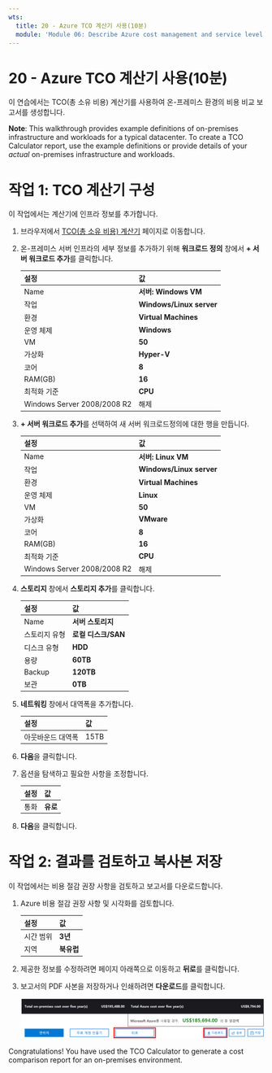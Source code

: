```yaml
---
wts:
  title: 20 - Azure TCO 계산기 사용(10분)
  module: 'Module 06: Describe Azure cost management and service level agreements'
---
```

# <a name="20---use-the-azure-tco-calculator-10-min"></a>20 - Azure TCO 계산기 사용(10분)


이 연습에서는 TCO(총 소유 비용) 계산기를 사용하여 온-프레미스 환경의 비용 비교 보고서를 생성합니다.

<bpt id="p1">**</bpt>Note<ept id="p1">**</ept>: This walkthrough provides example definitions of on-premises infrastructure and workloads for a typical datacenter. To create a TCO Calculator report, use the example definitions or provide details of your <bpt id="p1">*</bpt>actual<ept id="p1">*</ept> on-premises infrastructure and workloads.

# <a name="task-1-configure-the-tco-calculator"></a>작업 1: TCO 계산기 구성

이 작업에서는 계산기에 인프라 정보를 추가합니다. 

1. 브라우저에서 [TCO(총 소유 비용) 계산기](https://azure.microsoft.com/en-us/pricing/tco/calculator/) 페이지로 이동합니다.

2. 온-프레미스 서버 인프라의 세부 정보를 추가하기 위해 **워크로드 정의** 창에서 **+ 서버 워크로드 추가**를 클릭합니다.

    | 설정 | 값 |
    | -- | -- |
    | Name | **서버: Windows VM** |
    | 작업 | **Windows/Linux server** |
    | 환경 | **Virtual Machines** |
    | 운영 체제 | **Windows** |  
    | VM | **50** |
    | 가상화 | **Hyper-V** |
    | 코어 | **8**|
    | RAM(GB) | **16** |
    | 최적화 기준 | **CPU** |
    | Windows Server 2008/2008 R2 | 해제 |

3. **+ 서버 워크로드 추가**를 선택하여 새 서버 워크로드정의에 대한 행을 만듭니다. 

    | 설정 | 값 |
    | -- | -- |
    | Name | **서버: Linux VM** |
    | 작업 | **Windows/Linux server** |
    | 환경 | **Virtual Machines** |
    | 운영 체제 | **Linux** |  
    | VM | **50** |
    | 가상화 | **VMware** |
    | 코어 | **8**|
    | RAM(GB) | **16** |
    | 최적화 기준 | **CPU** |
    | Windows Server 2008/2008 R2 | 해제 |

4. **스토리지** 창에서 **스토리지 추가**를 클릭합니다.

    | 설정 | 값 |
    | -- | -- |
    | Name | **서버 스토리지** |
    | 스토리지 유형 | **로컬 디스크/SAN** |
    | 디스크 유형 | **HDD** |
    | 용량 | **60TB** |  
    | Backup | **120TB** |
    | 보관 | **0TB** |

5. **네트워킹** 창에서 대역폭을 추가합니다. 

    | 설정 | 값 |
    | -- | -- |
    | 아웃바운드 대역폭 | 15TB|

6. **다음**을 클릭합니다.

7. 옵션을 탐색하고 필요한 사항을 조정합니다. 

    | 설정 | 값 |
    | -- | -- |
    | 통화 | **유로** |

8. **다음**을 클릭합니다.

# <a name="task-2-review-the-results-and-save-a-copy"></a>작업 2: 결과를 검토하고 복사본 저장

이 작업에서는 비용 절감 권장 사항을 검토하고 보고서를 다운로드합니다. 

1. Azure 비용 절감 권장 사항 및 시각화를 검토합니다.

    | 설정 | 값 |
    | -- | -- |
    | 시간 범위| **3년** |
    | 지역 | **북유럽** |

2. 제공한 정보를 수정하려면 페이지 아래쪽으로 이동하고 **뒤로**를 클릭합니다. 

3. 보고서의 PDF 사본을 저장하거나 인쇄하려면 **다운로드**를 클릭합니다.

    ![Screenshot of the report pane of the tco calculator in Azure. The highlighted and completed input fields indicates how set the tco calculator timeframe to three years and the region to north europe. A graph shows the cost of on-premises infrastructure and workloads off-set against the reduced cost of using Azure.](../images/2001.png)

Congratulations! You have used the TCO Calculator to generate a cost comparison report for an on-premises environment.
